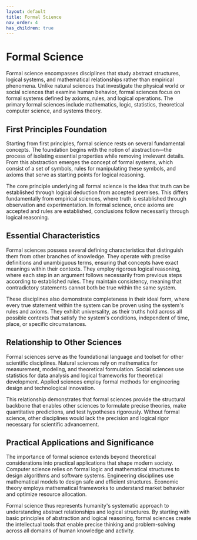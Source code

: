 ```yaml
---
layout: default
title: Formal Science
nav_order: 4
has_children: true
---
```


# Formal Science

Formal science encompasses disciplines that study abstract structures, logical systems, and mathematical relationships rather than empirical phenomena. Unlike natural sciences that investigate the physical world or social sciences that examine human behavior, formal sciences focus on formal systems defined by axioms, rules, and logical operations. The primary formal sciences include mathematics, logic, statistics, theoretical computer science, and systems theory.

## First Principles Foundation

Starting from first principles, formal science rests on several fundamental concepts. The foundation begins with the notion of abstraction—the process of isolating essential properties while removing irrelevant details. From this abstraction emerges the concept of formal systems, which consist of a set of symbols, rules for manipulating these symbols, and axioms that serve as starting points for logical reasoning.

The core principle underlying all formal science is the idea that truth can be established through logical deduction from accepted premises. This differs fundamentally from empirical sciences, where truth is established through observation and experimentation. In formal science, once axioms are accepted and rules are established, conclusions follow necessarily through logical reasoning.

## Essential Characteristics

Formal sciences possess several defining characteristics that distinguish them from other branches of knowledge. They operate with precise definitions and unambiguous terms, ensuring that concepts have exact meanings within their contexts. They employ rigorous logical reasoning, where each step in an argument follows necessarily from previous steps according to established rules. They maintain consistency, meaning that contradictory statements cannot both be true within the same system.

These disciplines also demonstrate completeness in their ideal form, where every true statement within the system can be proven using the system's rules and axioms. They exhibit universality, as their truths hold across all possible contexts that satisfy the system's conditions, independent of time, place, or specific circumstances.

## Relationship to Other Sciences

Formal sciences serve as the foundational language and toolset for other scientific disciplines. Natural sciences rely on mathematics for measurement, modeling, and theoretical formulation. Social sciences use statistics for data analysis and logical frameworks for theoretical development. Applied sciences employ formal methods for engineering design and technological innovation.

This relationship demonstrates that formal sciences provide the structural backbone that enables other sciences to formulate precise theories, make quantitative predictions, and test hypotheses rigorously. Without formal science, other disciplines would lack the precision and logical rigor necessary for scientific advancement.

## Practical Applications and Significance

The importance of formal science extends beyond theoretical considerations into practical applications that shape modern society. Computer science relies on formal logic and mathematical structures to design algorithms and software systems. Engineering disciplines use mathematical models to design safe and efficient structures. Economic theory employs mathematical frameworks to understand market behavior and optimize resource allocation.

Formal science thus represents humanity's systematic approach to understanding abstract relationships and logical structures. By starting with basic principles of abstraction and logical reasoning, formal sciences create the intellectual tools that enable precise thinking and problem-solving across all domains of human knowledge and activity.
